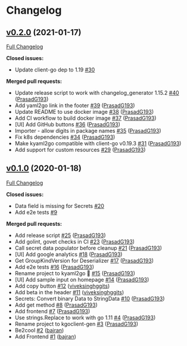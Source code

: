 # Changelog

## [v0.2.0](https://github.com/PrasadG193/kyaml2go/tree/v0.2.0) (2021-01-17)

[Full Changelog](https://github.com/PrasadG193/kyaml2go/compare/v0.1.0...v0.2.0)

**Closed issues:**

- Update client-go dep to 1.19 [\#30](https://github.com/PrasadG193/kyaml2go/issues/30)

**Merged pull requests:**

- Update release script to work with changelog\_generator 1.15.2 [\#40](https://github.com/PrasadG193/kyaml2go/pull/40) ([PrasadG193](https://github.com/PrasadG193))
- Add yaml2go link in the footer [\#39](https://github.com/PrasadG193/kyaml2go/pull/39) ([PrasadG193](https://github.com/PrasadG193))
- Update README to use docker image [\#38](https://github.com/PrasadG193/kyaml2go/pull/38) ([PrasadG193](https://github.com/PrasadG193))
- Add CI workflow to build docker image [\#37](https://github.com/PrasadG193/kyaml2go/pull/37) ([PrasadG193](https://github.com/PrasadG193))
- \[UI\] Add GitHub buttons [\#36](https://github.com/PrasadG193/kyaml2go/pull/36) ([PrasadG193](https://github.com/PrasadG193))
- Importer - allow digits in package names [\#35](https://github.com/PrasadG193/kyaml2go/pull/35) ([PrasadG193](https://github.com/PrasadG193))
- Fix k8s dependencies [\#34](https://github.com/PrasadG193/kyaml2go/pull/34) ([PrasadG193](https://github.com/PrasadG193))
- Make kyaml2go compatible with client-go v0.19.3 [\#31](https://github.com/PrasadG193/kyaml2go/pull/31) ([PrasadG193](https://github.com/PrasadG193))
- Add support for custom resources [\#29](https://github.com/PrasadG193/kyaml2go/pull/29) ([PrasadG193](https://github.com/PrasadG193))

## [v0.1.0](https://github.com/PrasadG193/kyaml2go/tree/v0.1.0) (2020-01-18)

[Full Changelog](https://github.com/PrasadG193/kyaml2go/compare/cdec056bbc24f4e56b66e259ea5879b0c6c20973...v0.1.0)

**Closed issues:**

- Data field is missing for Secrets [\#20](https://github.com/PrasadG193/kyaml2go/issues/20)
- Add e2e tests [\#9](https://github.com/PrasadG193/kyaml2go/issues/9)

**Merged pull requests:**

- Add release script [\#25](https://github.com/PrasadG193/kyaml2go/pull/25) ([PrasadG193](https://github.com/PrasadG193))
- Add golint, govet checks in CI [\#23](https://github.com/PrasadG193/kyaml2go/pull/23) ([PrasadG193](https://github.com/PrasadG193))
- Call secret data populator before cleanup [\#21](https://github.com/PrasadG193/kyaml2go/pull/21) ([PrasadG193](https://github.com/PrasadG193))
- \[UI\] Add google analytics [\#18](https://github.com/PrasadG193/kyaml2go/pull/18) ([PrasadG193](https://github.com/PrasadG193))
- Get GroupKindVersion for Deserializer [\#17](https://github.com/PrasadG193/kyaml2go/pull/17) ([PrasadG193](https://github.com/PrasadG193))
- Add e2e tests [\#16](https://github.com/PrasadG193/kyaml2go/pull/16) ([PrasadG193](https://github.com/PrasadG193))
- Rename project to kyaml2go :camel: [\#15](https://github.com/PrasadG193/kyaml2go/pull/15) ([PrasadG193](https://github.com/PrasadG193))
- \[UI\] Add sample input on homepage [\#14](https://github.com/PrasadG193/kyaml2go/pull/14) ([PrasadG193](https://github.com/PrasadG193))
- Add copy button [\#12](https://github.com/PrasadG193/kyaml2go/pull/12) ([viveksinghggits](https://github.com/viveksinghggits))
- Add beta in the header [\#11](https://github.com/PrasadG193/kyaml2go/pull/11) ([viveksinghggits](https://github.com/viveksinghggits))
- Secrets: Convert binary Data to StringData [\#10](https://github.com/PrasadG193/kyaml2go/pull/10) ([PrasadG193](https://github.com/PrasadG193))
- Add get method [\#8](https://github.com/PrasadG193/kyaml2go/pull/8) ([PrasadG193](https://github.com/PrasadG193))
- Add frontend [\#7](https://github.com/PrasadG193/kyaml2go/pull/7) ([PrasadG193](https://github.com/PrasadG193))
- Use strings.Replace to work with go 1.11 [\#4](https://github.com/PrasadG193/kyaml2go/pull/4) ([PrasadG193](https://github.com/PrasadG193))
- Rename project to kgoclient-gen [\#3](https://github.com/PrasadG193/kyaml2go/pull/3) ([PrasadG193](https://github.com/PrasadG193))
- Be2cool [\#2](https://github.com/PrasadG193/kyaml2go/pull/2) ([bajran](https://github.com/bajran))
- Add Frontend [\#1](https://github.com/PrasadG193/kyaml2go/pull/1) ([bajran](https://github.com/bajran))



